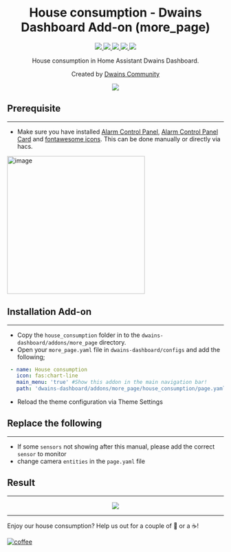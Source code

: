 <h1 align="center">House consumption - Dwains Dashboard Add-on (more_page)</h1> 


<p align="center">
  <a href="https://dwainscheeren.github.io/dwains-lovelace-dashboard/">
    <img src="https://img.shields.io/badge/Dwains%20Dashboard-Default-299ec2.svg" />
  </a>
  <a href="https://github.com/custom-components/hacs">
    <img src="https://img.shields.io/badge/HACS-Default-orange.svg" />
  </a>
  <a href="https://github.com/LRvdLinden/security_dashboard_dd_addon">
    <img src="https://img.shields.io/github/v/release/LRvdLinden/security_dashboard_dd_addon" />
  </a>
    <a href="https://github.com/LRvdLinden/">
    <img src="https://img.shields.io/github/followers/LRvdLinden?style=social" />
  </a>
    </a>
    <a href="https://discord.gg/7yt64uX">
    <img src="https://img.shields.io/discord/688401603811999885" />
  </a>
</p>
<p align="center">House consumption in Home Assistant Dwains Dashboard.</p>


<p align="center">Created by <a href="https://discord.gg/7yt64uX">Dwains Community</a>
</p> 


<p align="center">
  <img src="https://user-images.githubusercontent.com/77990847/115602989-e945bb00-a2df-11eb-8c6b-94f84898e3c3.png" />
</p>



## Prerequisite
---
- Make sure you have installed [Alarm Control Panel](https://www.home-assistant.io/integrations/manual), [Alarm Control Panel Card](https://www.home-assistant.io/lovelace/alarm-panel) and [fontawesome icons](https://github.com/thomasloven/hass-fontawesome). This can be done manually or directly via hacs.

<img width="320" alt="image" src="https://user-images.githubusercontent.com/77990847/115438802-1cb81500-a20e-11eb-92f5-02fc2154f570.png">


## Installation Add-on
---
- Copy the `house_consumption` folder in to the `dwains-dashboard/addons/more_page` directory.
- Open your `more_page.yaml` file in `dwains-dashboard/configs` and add the following;
```yaml
 - name: House consumption
   icon: fas:chart-line
   main_menu: 'true' #Show this addon in the main navigation bar!
   path: 'dwains-dashboard/addons/more_page/house_consumption/page.yaml'
```
- Reload the theme configuration via Theme Settings

## Replace the following
---
- If some `sensors` not showing after this manual, please add the correct `sensor` to monitor
- change camera `entities` in the `page.yaml` file


## Result
---
<p align="center">
  <img src="https://user-images.githubusercontent.com/77990847/115602989-e945bb00-a2df-11eb-8c6b-94f84898e3c3.png" />
</p>


---
Enjoy our house consumption? Help us out for a couple of :beers: or a :coffee:!

[![coffee](https://www.buymeacoffee.com/assets/img/custom_images/black_img.png)](https://www.buymeacoffee.com/LRvdLinden)
